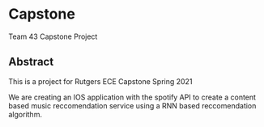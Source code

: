# Capstone
Team 43 Capstone Project
## Abstract
This is a project for Rutgers ECE Capstone Spring 2021

We are creating an IOS application with the spotify API to create a content based  music reccomendation service using a RNN based reccomendation algorithm.
